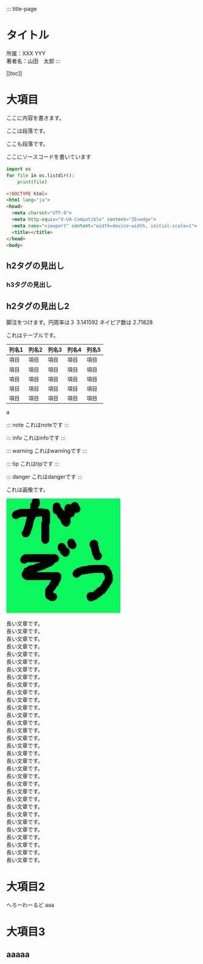::: title-page
<!-- タイトルページ -->
# タイトル

所属：XXX YYY \
著者名：山田　太郎
:::

<!-- 目次 -->
[[toc]]

<!-- 本文 -->

# 大項目

ここに内容を書きます。

ここは段落です。

ここも段落です。

ここにソースコードを書いています

```python
import os
for file in os.listdir():
    print(file)
```

```html
<!DOCTYPE html>
<html lang="ja">
<head>
  <meta charset="UTF-8">
  <meta http-equiv="X-UA-Compatible" content="IE=edge">
  <meta name="viewport" content="width=device-width, initial-scale=1">
  <title></title>
</head>
<body>
```

</body>
</html>

## h2タグの見出し

### h3タグの見出し

## h2タグの見出し2

脚注をつけます。円周率は３ <span class="footnote">3.141592</span> ネイピア数は
<span class="footnote">2.71828</span>

これはテーブルです。

| 列名1 | 列名2 | 列名3 | 列名4 | 列名5 |
|-------|-------|-------|-------|-------|
| 項目  | 項目  | 項目  | 項目  | 項目  |
| 項目  | 項目  | 項目  | 項目  | 項目  |
| 項目  | 項目  | 項目  | 項目  | 項目  |
| 項目  | 項目  | 項目  | 項目  | 項目  |
| 項目  | 項目  | 項目  | 項目  | 項目  |

a

::: note
これはnoteです
:::

::: info
これはinfoです
:::

::: warning
これはwarningです
:::

::: tip
これはtipです
:::

::: danger
これはdangerです
:::

これは画像です。

![ここに図の注釈が来ます](./images/gazo.png)

長い文章です。\
長い文章です。\
長い文章です。\
長い文章です。\
長い文章です。\
長い文章です。\
長い文章です。\
長い文章です。\
長い文章です。\
長い文章です。\
長い文章です。\
長い文章です。\
長い文章です。\
長い文章です。\
長い文章です。\
長い文章です。\
長い文章です。\
長い文章です。\
長い文章です。\
長い文章です。\
長い文章です。\
長い文章です。\
長い文章です。\
長い文章です。\
長い文章です。\
長い文章です。\
長い文章です。\
長い文章です。\
長い文章です。\
長い文章です。\
長い文章です。\
長い文章です。


大項目2
=======

へろーわーるど aaa

大項目3
=======

## aaaaa

